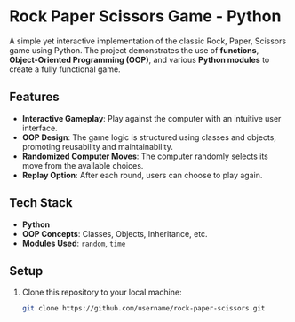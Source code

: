 # Rock Paper Scissors Game - Python

A simple yet interactive implementation of the classic Rock, Paper, Scissors game using Python. The project demonstrates the use of **functions**, **Object-Oriented Programming (OOP)**, and various **Python modules** to create a fully functional game.

## Features
- **Interactive Gameplay**: Play against the computer with an intuitive user interface.
- **OOP Design**: The game logic is structured using classes and objects, promoting reusability and maintainability.
- **Randomized Computer Moves**: The computer randomly selects its move from the available choices.
- **Replay Option**: After each round, users can choose to play again.

## Tech Stack
- **Python**
- **OOP Concepts**: Classes, Objects, Inheritance, etc.
- **Modules Used**: `random`, `time`

## Setup
1. Clone this repository to your local machine:
   ```bash
   git clone https://github.com/username/rock-paper-scissors.git
